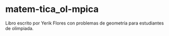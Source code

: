 # matem-tica_ol-mpica
Libro escrito por Yerik Flores con problemas de geometría para estudiantes de olimpiada.
